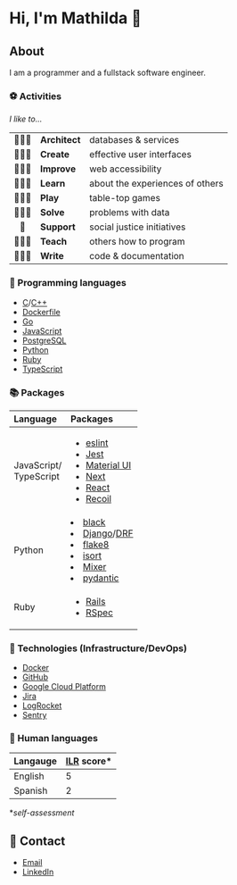 # Hi, I'm Mathilda 👾

## About

I am a programmer and a fullstack software engineer.

### ⚽ Activities

*I like to...*

||||
|:-:|:-|:-|
|👷🏻‍♀️| **Architect** | databases & services             |
|👩🏻‍🎨| **Create**    | effective user interfaces        |
|👩🏻‍🔧| **Improve**   | web accessibility                |
|👩🏻‍🎓| **Learn**     | about the experiences of others  |
|🧙🏻‍♀️| **Play**      | table-top games                  |
|👩🏻‍🔬| **Solve**     | problems with data               |
|🌱| **Support**   | social justice initiatives       |
|👩🏻‍🏫| **Teach**     | others how to program            |
|👩🏻‍💻| **Write**     | code & documentation             |

### 💽 Programming languages

- [C](https://en.cppreference.com/w/c/language/)/[C++](https://en.cppreference.com/w/cpp/language/)
- [Dockerfile](https://docs.docker.com/engine/reference/builder/)
- [Go](https://go.dev/doc/)
- [JavaScript](https://developer.mozilla.org/docs/Web/JavaScript/)
- [PostgreSQL](https://www.postgresql.org/docs/)
- [Python](https://docs.python.org/)
- [Ruby](https://ruby-doc.org/)
- [TypeScript](https://www.typescriptlang.org/docs/)

### 📚 Packages

| Language | Packages |
|:-|:-|
| JavaScript/<br />TypeScript  | <ul><li>[eslint](https://eslint.org/docs/user-guide/getting-started)</li><li>[Jest](https://jestjs.io/docs/getting-started/)</li><li>[Material UI](https://mui.com/)</li><li>[Next](https://nextjs.org/docs/getting-started/)</li><li>[React](https://reactjs.org/docs/getting-started.html)</li><li>[Recoil](https://recoiljs.org/)</ul> |
| Python | </ul><li>[black](https://black.readthedocs.io/)</li><li>[Django](https://docs.djangoproject.com/)/[DRF](https://www.django-rest-framework.org/)</li><li>[flake8](https://flake8.pycqa.org/)</li><li>[isort](https://pycqa.github.io/isort/)</li><li>[Mixer](https://mixer.readthedocs.io/)</li><li>[pydantic](https://pydantic-docs.helpmanual.io/)</li> |
| Ruby   | <ul><li>[Rails](https://guides.rubyonrails.org/)</li><li>[RSpec](https://rspec.info/documentation)</li></ul> |

### 🧰 Technologies (Infrastructure/DevOps)

- [Docker](https://docs.docker.com/)
- [GitHub](https://docs.github.com/)
- [Google Cloud Platform](https://cloud.google.com/docs/)
- [Jira](https://confluence.atlassian.com/jira/)
- [LogRocket](https://docs.logrocket.com/docs/)
- [Sentry](https://docs.sentry.io/)

### 💬 Human languages

|Langauge|[ILR](https://www.govtilr.org/) score*|
|--------|--|
|English |5 |
|Spanish |2 |

**self-assessment*

## 🔮 Contact

- [Email](me@mathilda.dev)
- [LinkedIn](https://www.linkedin.com/in/mtilda/)
